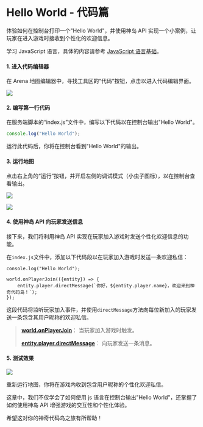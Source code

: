 # Hello World - 代码篇

体验如何在控制台打印一个"Hello World"，并使用神岛 API 实现一个小案例，让玩家在进入游戏时接收到个性化的欢迎信息。

学习 JavaScript 语言，具体的内容请参考 [JavaScript 语言基础](/javascriptEntry/01-getting-started/01-what-is-javascript)。

#### 1. 进入代码编辑器

在 Arena 地图编辑器中，寻找工具区的“代码”按钮，点击以进入代码编辑界面。

![](/QQ20240913-152031.png)

#### 2. 编写第一行代码

在服务端脚本的“index.js”文件中，编写以下代码以在控制台输出"Hello World"。

```js
console.log("Hello World");
```

运行此代码后，你将在控制台看到"Hello World"的输出。

#### 3. 运行地图

点击右上角的“运行”按钮，并开启左侧的调试模式（小虫子图标），以在控制台查看输出。

![](/QQ20240913-152456.png)

![](/QQ20240918-131047.png)

#### 4. 使用神岛 API 向玩家发送信息

接下来，我们将利用神岛 API 实现在玩家加入游戏时发送个性化欢迎信息的功能。

在`index.js`文件中，添加以下代码段以在玩家加入游戏时发送一条欢迎私信：

```js{3-5}
console.log("Hello World");

world.onPlayerJoin(({entity}) => {
    entity.player.directMessage(`你好，${entity.player.name}，欢迎来到神奇代码岛！`);
});
```

这段代码将监听玩家加入事件，并使用`directMessage`方法向每位新加入的玩家发送一条包含其用户昵称的欢迎私信。

> [**world.onPlayerJoin**](https://docs.dao3.fun/api/GameWorld/playerJL.html#onPlayerJoin)： 当玩家加入游戏时触发。
>
> [**entity.player.directMessage**](https://docs.dao3.fun/api/GamePlayerEntity/chat.html#directMessage)： 向玩家发送一条消息。

#### 5. 测试效果

![](/QQ20240918-130943.png)

重新运行地图，你将在游戏内收到包含用户昵称的个性化欢迎私信。

这章中，我们不仅学会了如何使用 js 语言在控制台输出"Hello World"，还掌握了如何使用神岛 API 增强游戏的交互性和个性化体验。

希望这对你的神奇代码岛之旅有所帮助！
